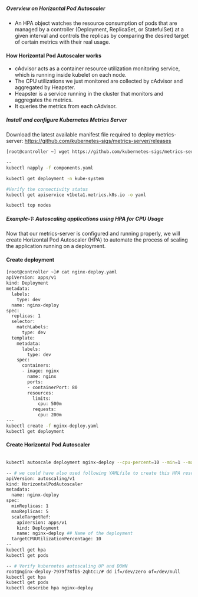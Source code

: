 ##### Overview on Horizontal Pod Autoscaler

- An HPA object watches the resource consumption of pods that are managed by a controller (Deployment, ReplicaSet, or StatefulSet) at a given interval and controls the replicas by comparing the desired target of certain metrics with their real usage.

#### How Horizontal Pod Autoscaler works
- cAdvisor acts as a container resource utilization monitoring service, which is running inside kubelet on each node.
- The CPU utilizations we just monitored are collected by cAdvisor and aggregated by Heapster.
- Heapster is a service running in the cluster that monitors and aggregates the metrics.
- It queries the metrics from each cAdvisor.

##### Install and configure Kubernetes Metrics Server
Download the latest available manifest file required to deploy metrics-server:
https://github.com/kubernetes-sigs/metrics-server/releases

``````sh
[root@controller ~] wget https://github.com/kubernetes-sigs/metrics-server/releases/latest/download/components.yaml

--
kubectl napply -f components.yaml

kubectl get deployment -n kube-system

#Verify the connectivity status
kubectl get apiservice v1beta1.metrics.k8s.io -o yaml

kubectl top nodes
``````

##### Example-1: Autoscaling applications using HPA for CPU Usage
Now that our metrics-server is configured and running properly, we will create Horizontal Pod Autoscaler (HPA) to automate the process of scaling the application running on a deployment.

#### Create deployment

``````sh
[root@controller ~]# cat nginx-deploy.yaml
apiVersion: apps/v1
kind: Deployment
metadata:
  labels:
    type: dev
  name: nginx-deploy
spec:
  replicas: 1
  selector:
    matchLabels:
      type: dev
  template:
    metadata:
      labels:
        type: dev
    spec:
      containers:
      - image: nginx
        name: nginx
        ports:
        - containerPort: 80
        resources:
          limits:
            cpu: 500m
          requests:
            cpu: 200m
---
kubectl create -f nginx-deploy.yaml
kubectl get deployment

``````

#### Create Horizontal Pod Autoscaler

``````sh

kubectl autoscale deployment nginx-deploy --cpu-percent=10 --min=1 --max=5

-- # we could have also used following YAMLfile to create this HPA resource:
apiVersion: autoscaling/v1
kind: HorizontalPodAutoscaler
metadata:
  name: nginx-deploy
spec:
  minReplicas: 1
  maxReplicas: 5
  scaleTargetRef:
    apiVersion: apps/v1
    kind: Deployment
    name: nginx-deploy ## Name of the deployment
  targetCPUUtilizationPercentage: 10
--
kubectl get hpa
kubectl get pods

-- # Verify kubernetes autoscaling UP and DOWN
root@nginx-deploy-7979f78fb5-2qhtc:/# dd if=/dev/zero of=/dev/null
kubectl get hpa
kubectl get pods
kubectl describe hpa nginx-deploy
``````
